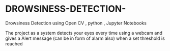 # DROWSINESS-DETECTION-

Drowsiness Detection using Open CV , python , Jupyter Notebooks

The project as a system detects your eyes every time using a webcam and gives a Alert message (can be in form of alarm also) when a set threshold is reached
